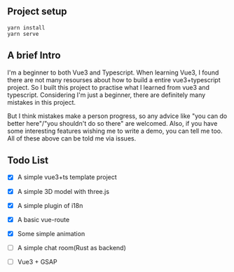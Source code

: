 ## Project setup
```
yarn install
yarn serve
```

## A brief Intro 
I'm a beginner to both Vue3 and Typescript. When learning Vue3, I found there are not many resourses about how to build a entire vue3+typescript project.
So I built this project to practise what I learned from vue3 and typescript.
Considering I'm just a beginner, there are definitely many mistakes in this project.

But I think mistakes make a person progress, so any advice like "you can do better here"/"you shouldn't do so there" are welcomed.
Also, if you have some interesting features wishing me to write a demo, you can tell me too.
All of these above can be told me via issues.

## Todo List
- [x] A simple vue3+ts template project
- [x] A simple 3D model with three.js
- [x] A simple plugin of i18n
- [x] A basic vue-route
- [x] Some simple animation
- [ ] A simple chat room(Rust as backend)
- [ ] Vue3 + GSAP


